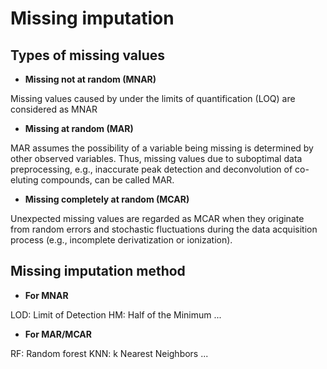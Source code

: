 # Missing imputation

## Types of missing values
* **Missing not at random (MNAR)**   

Missing values caused by under the limits of quantification (LOQ) are considered as MNAR

* **Missing at random (MAR)**   

MAR assumes the possibility of a variable being missing is determined by other observed variables. Thus, missing values due to suboptimal data preprocessing, e.g., inaccurate peak detection and deconvolution of co-eluting compounds, can be called MAR. 

* **Missing completely at random (MCAR)**   

Unexpected missing values are regarded as MCAR when they originate from random errors and stochastic fluctuations during the data acquisition process (e.g., incomplete derivatization or ionization).

## Missing imputation method
* **For MNAR**   

LOD: Limit of Detection
HM: Half of the Minimum
...

* **For MAR/MCAR**   

RF: Random forest
KNN: k Nearest Neighbors
... 

